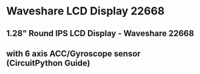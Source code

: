 # Waveshare LCD Display 22668
## 1.28" Round IPS LCD Display - Waveshare 22668 
## with 6 axis ACC/Gyroscope sensor (CircuitPython Guide)
